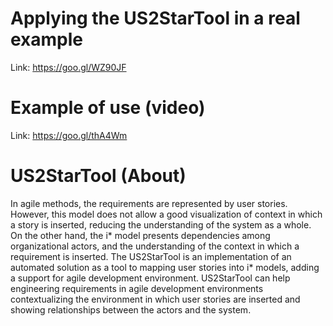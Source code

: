 # Applying the US2StarTool in a real example
Link: https://goo.gl/WZ90JF

# Example of use (video)
Link: https://goo.gl/thA4Wm

# US2StarTool (About)

In agile methods, the requirements are represented by user stories. However, this model does not allow a good visualization of context in which a story is inserted, reducing the understanding of the system as a whole. On the other hand, the i* model presents dependencies among organizational actors, and the understanding of the context in which a requirement is inserted. The US2StarTool is an implementation of an automated solution as a tool to mapping user stories into i* models, adding a support for agile development environment. US2StarTool can help engineering requirements in agile development environments contextualizing the environment in which user stories are inserted and showing relationships between the actors and the system.

